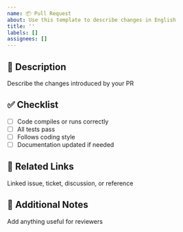 ```yaml
---
name: 📦 Pull Request
about: Use this template to describe changes in English
title: ''
labels: []
assignees: []
---
```


## 📄 Description
Describe the changes introduced by your PR

## ✅ Checklist
- [ ] Code compiles or runs correctly
- [ ] All tests pass
- [ ] Follows coding style
- [ ] Documentation updated if needed

## 📎 Related Links
Linked issue, ticket, discussion, or reference

## 🧠 Additional Notes
Add anything useful for reviewers
